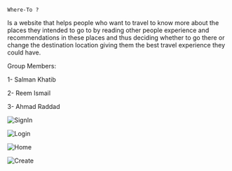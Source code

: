                                                                                         Where-To ?

Is a website that helps people who want to travel to know more about the places they intended to go to by reading other people experience and recommendations in these places and thus deciding whether to go there or change the destination location giving them the best travel experience they could have.

Group Members:

1- Salman Khatib

2- Reem Ismail

3- Ahmad Raddad




![SignIn](https://user-images.githubusercontent.com/81506640/129461423-e461ac43-aec7-4bae-92e1-496e77605812.PNG)




![Login](https://user-images.githubusercontent.com/81506640/129461393-6eda6c95-e283-4c06-acd5-901720b8ad0b.PNG)


![Home](https://user-images.githubusercontent.com/81506640/129461436-23ef344f-2b9e-41ca-9d9a-ff4cf8c65957.PNG)


![Create](https://user-images.githubusercontent.com/81506640/129461597-0ad8f22d-a34c-4763-ae8b-682a6740a906.PNG)


